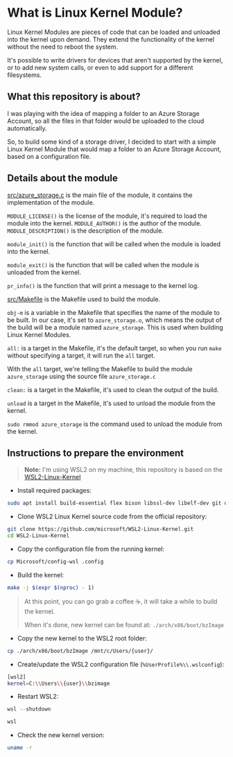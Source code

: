 # What is Linux Kernel Module?

Linux Kernel Modules are pieces of code that can be loaded and unloaded into the kernel upon demand. They extend the functionality of the kernel without the need to reboot the system.

It's possible to write drivers for devices that aren't supported by the kernel, or to add new system calls, or even to add support for a different filesystems.

## What this repository is about?

I was playing with the idea of mapping a folder to an Azure Storage Account, so all the files in that folder would be uploaded to the cloud automatically.

So, to build some kind of a storage driver, I decided to start with a simple Linux Kernel Module that would map a folder to an Azure Storage Account, based on a configuration file.

## Details about the module

[src/azure_storage.c](src/azure_storage.c) is the main file of the module, it contains the implementation of the module.

`MODULE_LICENSE()` is the license of the module, it's required to load the module into the kernel.
`MODULE_AUTHOR()` is the author of the module.
`MODULE_DESCRIPTION()` is the description of the module.

`module_init()` is the function that will be called when the module is loaded into the kernel.

`module_exit()` is the function that will be called when the module is unloaded from the kernel.

`pr_info()` is the function that will print a message to the kernel log.

[src/Makefile](src/Makefile) is the Makefile used to build the module.

`obj-m` is a variable in the Makefile that specifies the name of the module to be built. In our case, it's set to `azure_storage.o`, which means the output of the build will be a module named `azure_storage`. This is used when building Linux Kernel Modules.

`all:` is a target in the Makefile, it's the default target, so when you run `make` without specifying a target, it will run the `all` target.

With the `all` target, we're telling the Makefile to build the module `azure_storage` using the source file `azure_storage.c`

`clean:` is a target in the Makefile, it's used to clean the output of the build.

`unload` is a target in the Makefile, it's used to unload the module from the kernel.

`sudo rmmod azure_storage` is the command used to unload the module from the kernel.

## Instructions to prepare the environment

> **Note:** I'm using WSL2 on my machine, this repository is based on the [WSL2-Linux-Kernel](https://github.com/microsoft/WSL2-Linux-Kernel)

- Install required packages:

```bash
sudo apt install build-essential flex bison libssl-dev libelf-dev git dwarves -y
```

- Clone WSL2 Linux Kernel source code from the official repository:

```bash
git clone https://github.com/microsoft/WSL2-Linux-Kernel.git
cd WSL2-Linux-Kernel
```

- Copy the configuration file from the running kernel:

```bash
cp Microsoft/config-wsl .config
```

- Build the kernel:

```bash
make -j $(expr $(nproc) - 1)
```

> At this point, you can go grab a coffee ☕, it will take a while to build the kernel.
>
> When it's done, new kernel can be found at: `./arch/x86/boot/bzImage`

- Copy the new kernel to the WSL2 root folder:

```bash
cp ./arch/x86/boot/bzImage /mnt/c/Users/{user}/
```

- Create/update the WSL2 configuration file (`%UserProfile%\\.wslconfig`):

```bash
[wsl2]
kernel=C:\\Users\\{user}\\bzimage
```

- Restart WSL2:

```powershell
wsl --shutdown

wsl
```

- Check the new kernel version:

```bash
uname -r
```
